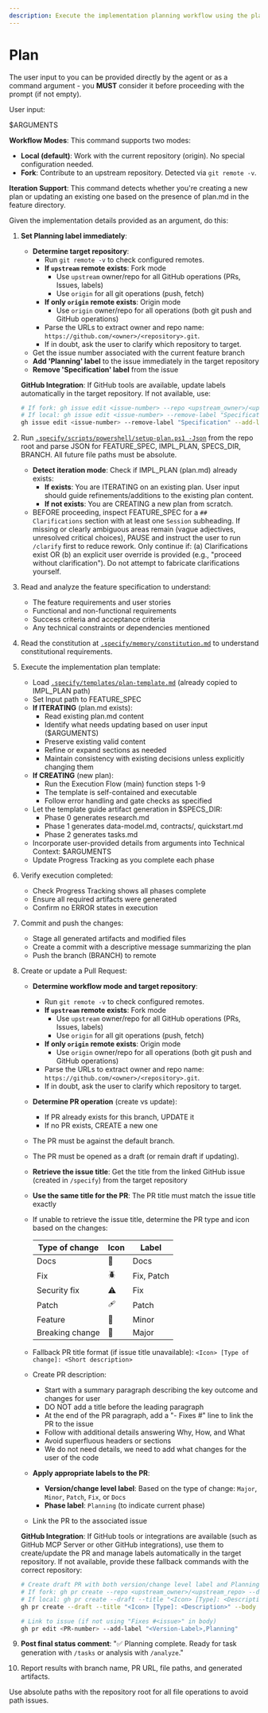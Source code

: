```yaml
---
description: Execute the implementation planning workflow using the plan template to generate design artifacts.
---
```


# Plan

The user input to you can be provided directly by the agent or as a command argument - you **MUST** consider it before proceeding with the prompt (if not empty).

User input:

$ARGUMENTS

**Workflow Modes**: This command supports two modes:
- **Local (default)**: Work with the current repository (origin). No special configuration needed.
- **Fork**: Contribute to an upstream repository. Detected via `git remote -v`.

**Iteration Support**: This command detects whether you're creating a new plan or updating an existing one based on the presence of plan.md in the feature directory.

Given the implementation details provided as an argument, do this:

1. **Set Planning label immediately**:
   - **Determine target repository**:
     - Run `git remote -v` to check configured remotes.
     - **If `upstream` remote exists**: Fork mode
       - Use `upstream` owner/repo for all GitHub operations (PRs, Issues, labels)
       - Use `origin` for all git operations (push, fetch)
     - **If only `origin` remote exists**: Origin mode
       - Use `origin` owner/repo for all operations (both git push and GitHub operations)
     - Parse the URLs to extract owner and repo name: `https://github.com/<owner>/<repository>.git`.
     - If in doubt, ask the user to clarify which repository to target.
   - Get the issue number associated with the current feature branch
   - **Add 'Planning' label** to the issue immediately in the target repository
   - **Remove 'Specification' label** from the issue

   **GitHub Integration**: If GitHub tools are available, update labels automatically in the target repository. If not available, use:
   ```bash
   # If fork: gh issue edit <issue-number> --repo <upstream_owner>/<upstream_repo> --remove-label "Specification" --add-label "Planning"
   # If local: gh issue edit <issue-number> --remove-label "Specification" --add-label "Planning"
   gh issue edit <issue-number> --remove-label "Specification" --add-label "Planning"
   ```

2. Run [`.specify/scripts/powershell/setup-plan.ps1 -Json`](../../.specify/scripts/powershell/setup-plan.ps1) from the repo root and parse JSON for FEATURE_SPEC, IMPL_PLAN, SPECS_DIR, BRANCH. All future file paths must be absolute.
   - **Detect iteration mode**: Check if IMPL_PLAN (plan.md) already exists:
     - **If exists**: You are ITERATING on an existing plan. User input should guide refinements/additions to the existing plan content.
     - **If not exists**: You are CREATING a new plan from scratch.
   - BEFORE proceeding, inspect FEATURE_SPEC for a `## Clarifications` section with at least one `Session` subheading. If missing or clearly ambiguous areas remain (vague adjectives, unresolved critical choices), PAUSE and instruct the user to run `/clarify` first to reduce rework. Only continue if: (a) Clarifications exist OR (b) an explicit user override is provided (e.g., "proceed without clarification"). Do not attempt to fabricate clarifications yourself.

3. Read and analyze the feature specification to understand:
   - The feature requirements and user stories
   - Functional and non-functional requirements
   - Success criteria and acceptance criteria
   - Any technical constraints or dependencies mentioned

4. Read the constitution at [`.specify/memory/constitution.md`](../../.specify/memory/constitution.md) to understand constitutional requirements.

5. Execute the implementation plan template:
   - Load [`.specify/templates/plan-template.md`](../../.specify/templates/plan-template.md) (already copied to IMPL_PLAN path)
   - Set Input path to FEATURE_SPEC
   - **If ITERATING** (plan.md exists):
     - Read existing plan.md content
     - Identify what needs updating based on user input ($ARGUMENTS)
     - Preserve existing valid content
     - Refine or expand sections as needed
     - Maintain consistency with existing decisions unless explicitly changing them
   - **If CREATING** (new plan):
     - Run the Execution Flow (main) function steps 1-9
     - The template is self-contained and executable
     - Follow error handling and gate checks as specified
   - Let the template guide artifact generation in $SPECS_DIR:
     * Phase 0 generates research.md
     * Phase 1 generates data-model.md, contracts/, quickstart.md
     * Phase 2 generates tasks.md
   - Incorporate user-provided details from arguments into Technical Context: $ARGUMENTS
   - Update Progress Tracking as you complete each phase

6. Verify execution completed:
   - Check Progress Tracking shows all phases complete
   - Ensure all required artifacts were generated
   - Confirm no ERROR states in execution

7. Commit and push the changes:
   - Stage all generated artifacts and modified files
   - Create a commit with a descriptive message summarizing the plan
   - Push the branch (BRANCH) to remote

8. Create or update a Pull Request:
   - **Determine workflow mode and target repository**:
     - Run `git remote -v` to check configured remotes.
     - **If `upstream` remote exists**: Fork mode
       - Use `upstream` owner/repo for all GitHub operations (PRs, Issues, labels)
       - Use `origin` for all git operations (push, fetch)
     - **If only `origin` remote exists**: Origin mode
       - Use `origin` owner/repo for all operations (both git push and GitHub operations)
     - Parse the URLs to extract owner and repo name: `https://github.com/<owner>/<repository>.git`.
     - If in doubt, ask the user to clarify which repository to target.
   - **Determine PR operation** (create vs update):
     - If PR already exists for this branch, UPDATE it
     - If no PR exists, CREATE a new one
   - The PR must be against the default branch.
   - The PR must be opened as a draft (or remain draft if updating).
   - **Retrieve the issue title**: Get the title from the linked GitHub issue (created in `/specify`) from the target repository
   - **Use the same title for the PR**: The PR title must match the issue title exactly
   - If unable to retrieve the issue title, determine the PR type and icon based on the changes:

     | Type of change | Icon | Label |
     |-|-|-|
     | Docs | 📖 | Docs |
     | Fix | 🪲 | Fix, Patch |
     | Security fix | ⚠️ | Fix |
     | Patch | 🩹 | Patch |
     | Feature | 🚀 | Minor |
     | Breaking change | 🌟 | Major |

   - Fallback PR title format (if issue title unavailable): `<Icon> [Type of change]: <Short description>`
   - Create PR description:
     * Start with a summary paragraph describing the key outcome and changes for user
     * DO NOT add a title before the leading paragraph
     * At the end of the PR paragraph, add a "- Fixes #<issue-number>" line to link the PR to the issue
     * Follow with additional details answering Why, How, and What
     * Avoid superfluous headers or sections
     * We do not need details, we need to add what changes for the user of the code
   - **Apply appropriate labels to the PR**:
     * **Version/change level label**: Based on the type of change: `Major`, `Minor`, `Patch`, `Fix`, or `Docs`
     * **Phase label**: `Planning` (to indicate current phase)
   - Link the PR to the associated issue

   **GitHub Integration**: If GitHub tools or integrations are available (such as GitHub MCP Server or other GitHub integrations), use them to create/update the PR and manage labels automatically in the target repository. If not available, provide these fallback commands with the correct repository:
   ```bash
   # Create draft PR with both version/change level label and Planning label
   # If fork: gh pr create --repo <upstream_owner>/<upstream_repo> --draft --title "<Icon> [Type]: <Description>" --body "<PR description>" --label "<Version-Label>,Planning"
   # If local: gh pr create --draft --title "<Icon> [Type]: <Description>" --body "<PR description>" --label "<Version-Label>,Planning"
   gh pr create --draft --title "<Icon> [Type]: <Description>" --body "<PR description>" --label "<Version-Label>,Planning"

   # Link to issue (if not using "Fixes #<issue>" in body)
   gh pr edit <PR-number> --add-label "<Version-Label>,Planning"
   ```

9. **Post final status comment**: "✅ Planning complete. Ready for task generation with `/tasks` or analysis with `/analyze`."

10. Report results with branch name, PR URL, file paths, and generated artifacts.

Use absolute paths with the repository root for all file operations to avoid path issues.
